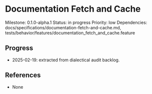 # Documentation Fetch and Cache
Milestone: 0.1.0-alpha.1
Status: in progress
Priority: low
Dependencies: docs/specifications/documentation-fetch-and-cache.md, tests/behavior/features/documentation_fetch_and_cache.feature

## Progress
- 2025-02-19: extracted from dialectical audit backlog.

## References
- None
